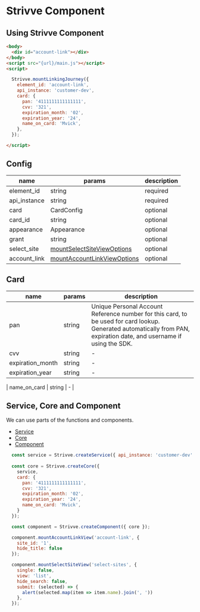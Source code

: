# Strivve Component

## Using Strivve Component

```html
<body>
  <div id="account-link"></div>
</body>
<script src="{url}/main.js"></script>
<script>

  Strivve.mountLinkingJourney({
    element_id: 'account-link',
    api_instance: 'customer-dev',
    card: {
      pan: '4111111111111111',
      cvv: '321',
      expiration_month: '02',
      expiration_year: '24',
      name_on_card: 'Mvick',
    },
  });

</script>
```

## Config

| name | params | description |
|---|---|---|
| element_id | string | required |
| api_instance | string | required |
| card | CardConfig | optional |
| card_id | string | optional |
| appearance | Appearance | optional |
| grant | string | optional |
| select_site | [mountSelectSiteViewOptions](docs/component.md#mountSelectSiteViewcomponent) | optional |
| account_link | [mountAccountLinkViewOptions](docs/component.md#mountAccountLinkViewoptions) | optional |



## Card

| name | params | description |
|---|---|---|
| pan | string | Unique Personal Account Reference number for this card, to be used for card lookup. Generated automatically from PAN, expiration date, and username if using the SDK. |
| cvv | string | - |
| expiration_month | string | - |
| expiration_year | string | - |

| name_on_card | string | - |
## Service, Core and Component
We can use parts of the functions and components.
- [Service](docs/service.md) 
- [Core](docs/core.md) 
- [Component](docs/component.md) 

```js
  const service = Strivve.createService({ api_instance: 'customer-dev' });
  
  const core = Strivve.createCore({
    service,
    card: {
      pan: '4111111111111111',
      cvv: '321',
      expiration_month: '02',
      expiration_year: '24',
      name_on_card: 'Mvick',
    }
  });

  const component = Strivve.createComponent({ core });

  component.mountAccountLinkView('account-link', {
    site_id: '1',
    hide_title: false
  });

  component.mountSelectSiteView('select-sites', {
    single: false,
    view: 'list',
    hide_search: false,
    submit: (selected) => {
      alert(selected.map(item => item.name).join(', '))
    },
  });
```
